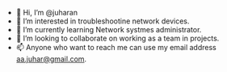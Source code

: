 - 👋 Hi, I’m @juharan
- 👀 I’m interested in troubleshootine network devices.
- 🌱 I’m currently learning Network systmes administrator.
- 💞️ I’m looking to collaborate on working as a team in projects.
- 📫 Anyone who want to reach me can use my email address aa.juhar@gmail.com.

<!---
juharan/juharan is a ✨ special ✨ repository because its `README.md` (this file) appears on your GitHub profile.
You can click the Preview link to take a look at your changes.
--->
